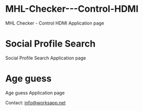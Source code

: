# MHL-Checker---Control-HDMI
MHL Checker - Control HDMI Application page
# Social Profile Search 
Social Profile Search Application page
# Age guess 
Age guess Application page

Contact: info@worksapp.net
